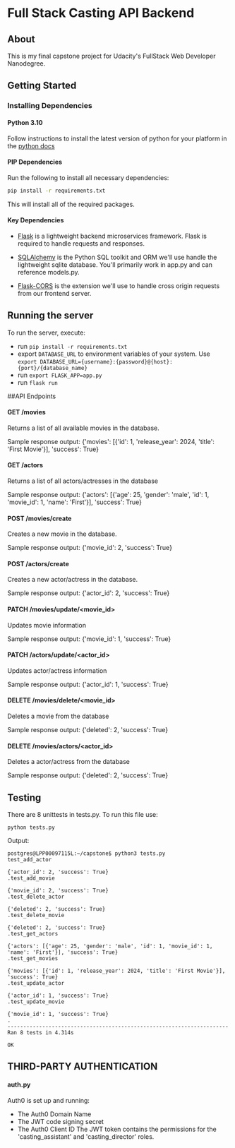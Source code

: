 # Full Stack Casting API Backend

## About
This is my final capstone project for Udacity's FullStack Web Developer Nanodegree.

## Getting Started

### Installing Dependencies

#### Python 3.10

Follow instructions to install the latest version of python for your platform in the [python docs](https://docs.python.org/3/using/unix.html#getting-and-installing-the-latest-version-of-python)

#### PIP Dependencies

Run the following to install all necessary dependencies:

```bash
pip install -r requirements.txt
```

This will install all of the required packages.

#### Key Dependencies

- [Flask](http://flask.pocoo.org/)  is a lightweight backend microservices framework. Flask is required to handle requests and responses.

- [SQLAlchemy](https://www.sqlalchemy.org/) is the Python SQL toolkit and ORM we'll use handle the lightweight sqlite database. You'll primarily work in app.py and can reference models.py. 

- [Flask-CORS](https://flask-cors.readthedocs.io/en/latest/#) is the extension we'll use to handle cross origin requests from our frontend server. 

## Running the server

To run the server, execute:
* run ```pip install -r requirements.txt``` 
* export ```DATABASE_URL``` to environment variables of your system. Use ```export DATABASE_URL={username}:{password}@{host}:{port}/{database_name}```
* run ```export FLASK_APP=app.py```
* run ```flask run```

##API Endpoints

#### GET /movies
Returns a list of all available movies in the database.

Sample response output:
{'movies': [{'id': 1, 'release_year': 2024, 'title': 'First Movie'}], 'success': True}

#### GET /actors
Returns a list of all actors/actresses in the database

Sample response output:
{'actors': [{'age': 25, 'gender': 'male', 'id': 1, 'movie_id': 1, 'name': 'First'}], 'success': True}

#### POST /movies/create
Creates a new movie in the database.

Sample response output:
{'movie_id': 2, 'success': True}

#### POST /actors/create
Creates a new actor/actress in the database.

Sample response output:
{'actor_id': 2, 'success': True}

#### PATCH /movies/update/<movie_id>
Updates movie information

Sample response output:
{'movie_id': 1, 'success': True}

#### PATCH /actors/update/<actor_id>
Updates actor/actress information

Sample response output:
{'actor_id': 1, 'success': True}

#### DELETE /movies/delete/<movie_id>
Deletes a movie from the database

Sample response output:
{'deleted': 2, 'success': True}

#### DELETE /movies/actors/<actor_id>
Deletes a actor/actress from the database

Sample response output:
{'deleted': 2, 'success': True}

## Testing
There are 8 unittests in tests.py. To run this file use:
```
python tests.py
```
Output:
```
postgres@LPP00097115L:~/capstone$ python3 tests.py
test_add_actor

{'actor_id': 2, 'success': True}
.test_add_movie

{'movie_id': 2, 'success': True}
.test_delete_actor

{'deleted': 2, 'success': True}
.test_delete_movie

{'deleted': 2, 'success': True}
.test_get_actors

{'actors': [{'age': 25, 'gender': 'male', 'id': 1, 'movie_id': 1, 'name': 'First'}], 'success': True}
.test_get_movies

{'movies': [{'id': 1, 'release_year': 2024, 'title': 'First Movie'}], 'success': True}
.test_update_actor

{'actor_id': 1, 'success': True}
.test_update_movie

{'movie_id': 1, 'success': True}
.
----------------------------------------------------------------------
Ran 8 tests in 4.314s

OK
```
## THIRD-PARTY AUTHENTICATION
#### auth.py
Auth0 is set up and running:
- The Auth0 Domain Name
- The JWT code signing secret
- The Auth0 Client ID
The JWT token contains the permissions for the 'casting_assistant' and 'casting_director' roles.

